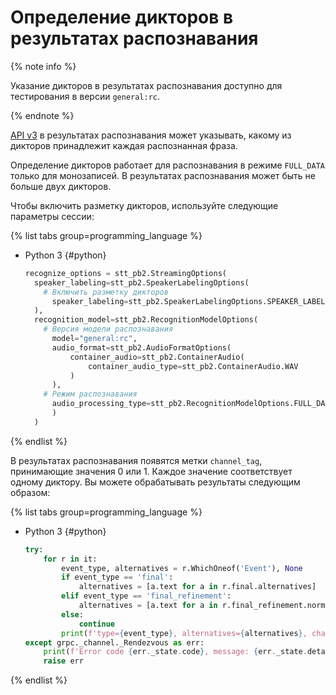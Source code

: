 # Определение дикторов в результатах распознавания

{% note info %}

Указание дикторов в результатах распознавания доступно для тестирования в версии `general:rc`.

{% endnote %}

[API v3](../stt-v3/api-ref/grpc/stt_service.md) в результатах распознавания может указывать, какому из дикторов принадлежит каждая распознанная фраза.

Определение дикторов работает для распознавания в режиме `FULL_DATA` только для монозаписей. В результатах распознавания может быть не больше двух дикторов.

Чтобы включить разметку дикторов, используйте следующие параметры сессии:

{% list tabs group=programming_language %}

- Python 3 {#python}

  ```python
  recognize_options = stt_pb2.StreamingOptions(
    speaker_labeling=stt_pb2.SpeakerLabelingOptions(
      # Включить разметку дикторов
        speaker_labeling=stt_pb2.SpeakerLabelingOptions.SPEAKER_LABELING_ENABLED
    ),
    recognition_model=stt_pb2.RecognitionModelOptions(
      # Версия модели распознавания
        model="general:rc",
        audio_format=stt_pb2.AudioFormatOptions(
            container_audio=stt_pb2.ContainerAudio(
                container_audio_type=stt_pb2.ContainerAudio.WAV
            )
        ),
      # Режим распознавания
        audio_processing_type=stt_pb2.RecognitionModelOptions.FULL_DATA
        )
    )
  ```

{% endlist %}

В результатах распознавания появятся метки `channel_tag`, принимающие значения 0 или 1. Каждое значение соответствует одному диктору. Вы можете обрабатывать результаты следующим образом:

{% list tabs group=programming_language %}

- Python 3 {#python}

  ```python
  try:
      for r in it:
          event_type, alternatives = r.WhichOneof('Event'), None
          if event_type == 'final':
              alternatives = [a.text for a in r.final.alternatives]
          elif event_type == 'final_refinement':
              alternatives = [a.text for a in r.final_refinement.normalized_text.alternatives]
          else:
              continue
          print(f'type={event_type}, alternatives={alternatives}, channel_tag = {r.channel_tag}')
  except grpc._channel._Rendezvous as err:
      print(f'Error code {err._state.code}, message: {err._state.details}')
      raise err
  ```

{% endlist %}
